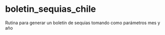 # boletin_sequias_chile
Rutina para generar un boletín de sequias tomando como parámetros mes y año
